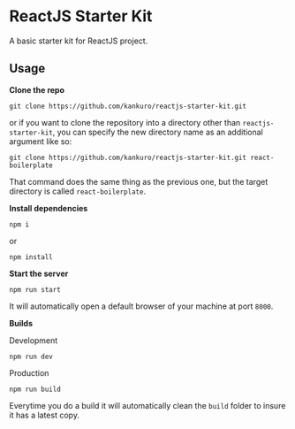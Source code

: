 # ReactJS Starter Kit
A basic starter kit for ReactJS project.

## Usage

**Clone the repo**
```
git clone https://github.com/kankuro/reactjs-starter-kit.git
```
or if you want to clone the repository into a directory other than `reactjs-starter-kit`, you can specify the new directory name as an additional argument like so:
```
git clone https://github.com/kankuro/reactjs-starter-kit.git react-boilerplate
```
That command does the same thing as the previous one, but the target directory is called `react-boilerplate`.

**Install dependencies**
```
npm i
```
or
```
npm install
```

**Start the server**
```
npm run start
```
It will automatically open a default browser of your machine at port `8000`.

**Builds**

Development
```
npm run dev
```
Production
```
npm run build
```
Everytime you do a build it will automatically clean the `build` folder to insure it has a latest copy.
